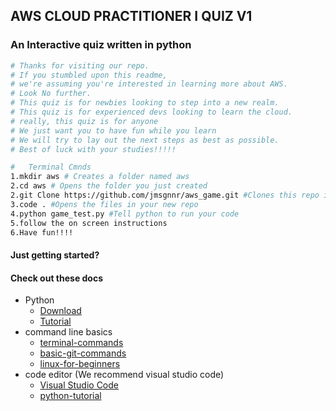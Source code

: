 
## AWS CLOUD PRACTITIONER I QUIZ V1

### An Interactive quiz written in python

```py
# Thanks for visiting our repo. 
# If you stumbled upon this readme, 
# we're assuming you're interested in learning more about AWS. 
# Look No further. 
# This quiz is for newbies looking to step into a new realm. 
# This quiz is for experienced devs looking to learn the cloud.
# really, this quiz is for anyone
# We just want you to have fun while you learn
# We will try to lay out the next steps as best as possible. 
# Best of luck with your studies!!!!!
```

```bash
#   Terminal Cmnds
1.mkdir aws # Creates a folder named aws
2.cd aws # Opens the folder you just created
2.git Clone https://github.com/jmsgnnr/aws_game.git #Clones this repo into your new folder
3.code . #Opens the files in your new repo
4.python game_test.py #Tell python to run your code
5.follow the on screen instructions
6.Have fun!!!!
```

#### Just getting started?
#### Check out these docs

- Python
  - [Download](https://www.python.org/downloads/)
  - [Tutorial](https://docs.python.org/3/tutorial/)
- command line basics
  - [terminal-commands](https://realpython.com/terminal-commands/)
  - [basic-git-commands](https://confluence.atlassian.com/bitbucketserver/basic-git-commands-776639767.html)
  - [linux-for-beginners](https://maker.pro/linux/tutorial/basic-linux-commands-for-beginners)
- code editor (We recommend visual studio code)
  - [Visual Studio Code](https://code.visualstudio.com/download)
  - [python-tutorial](https://code.visualstudio.com/docs/python/python-tutorial)
